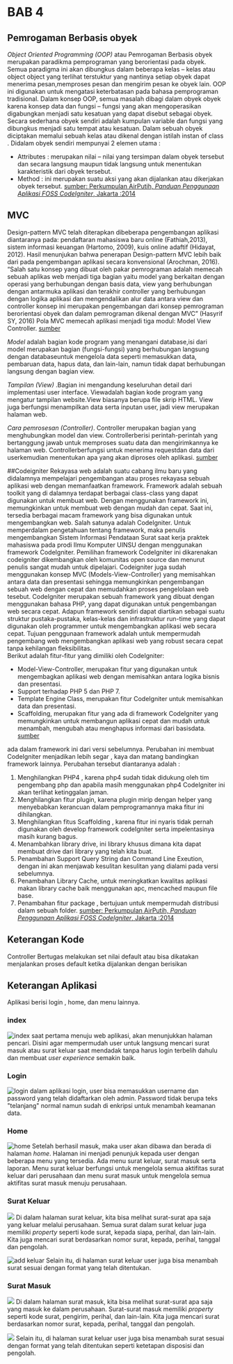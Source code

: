 # BAB 4

## Pemrogaman Berbasis obyek
_Object Oriented Programming (OOP)_ atau Pemrogaman Berbasis  obyek merupakan paradikma pemprograman yang berorientasi pada obyek. Semua paradigma ini akan dibungkus dalam beberapa kelas – kelas atau object object yang terlihat terstuktur yang nantinya setiap obyek dapat menerima pesan,memproses pesan dan mengirim pesan ke obyek lain. OOP ini digunakan untuk mengatasi keterbatasan pada bahasa pemprograman tradisional. Dalam konsep OOP, semua masalah dibagi dalam obyek obyek karena konsep data dan fungsi – fungsi yang akan mengoperasikan digabungkan menjadi satu kesatuan yang dapat disebut sebagai obyek.
Secara sederhana obyek sendiri adalah kumpulan variable dan fungsi yang dibungkus menjadi satu tempat atau kesatuan. Dalam sebuah obyek diciptakan memalui sebuah kelas atau dikenal dengan istilah instan of class . Didalam obyek sendiri mempunyai 2 elemen utama :
* Attributes : merupakan nilai – nilai yang tersimpan dalam obyek tersebut dan secara langsung maupun tidak langsung untuk menentukan karakteristik dari obyek tersebut.
* Method : ini merupakan suatu aksi yang akan dijalankan atau dikerjakan obyek tersebut.
[sumber: Perkumpulan AirPutih, _Panduan Penggunaan Aplikasi FOSS CodeIgniter_, Jakarta :2014 ](http://www.airputih.or.id/file/file_ebook/bL29_Panduan_CodeIgniter.pdf)

## MVC
Design-pattern MVC telah diterapkan dibeberapa pengembangan aplikasi diantaranya pada: pendaftaran mahasiswa baru online (Fathiah,2013), sistem informasi keuangan (Hartomo, 2009), kuis online adaftif (Hidayat, 2012). Hasil menunjukan bahwa penerapan Design-pattern MVC lebih baik dari pada pengembangan aplikasi secara konvensional (Arochman, 2016). “Salah satu konsep yang dibuat oleh pakar pemrograman adalah memecah sebuah aplikas web menjadi tiga bagian yaitu model yang berkaitan dengan operasi yang berhubungan dengan basis data, view yang berhubungan dengan antarmuka aplikasi dan terakhir controller yang berhubungan dengan logika aplikasi dan mengendalikan alur data antara view dan controller konsep ini merupakan pengembangan dari konsep pemrograman berorientasi obyek dan dalam pemrograman dikenal dengan MVC” (Hasyrif SY, 2016) Pola MVC memecah aplikasi menjadi tiga modul: Model View Controller.
[sumber](http://jurnal.uinsu.ac.id/index.php/jistech/article/download/3908/1928)

_Model_ adalah   bagian   kode   program   yang menangani database,isi dari model merupakan bagian (fungsi-fungsi)     yang     berhubungan langsung   dengan databaseuntuk   mengelola data seperti memasukkan data, pembaruan data, hapus  data,  dan  lain-lain,  namun  tidak  dapat berhubungan langsung dengan bagian view.

_Tampilan (View)_ .Bagian   ini    mengandung keseluruhan    detail    dari    implementasi user interface.  Viewadalah  bagian  kode  program yang mengatur tampilan website.View biasanya berupa file  skrip  HTML. View juga  berfungsi menampilkan data  serta  inputan user, jadi view merupakan halaman web.

_Cara pemrosesan (Controller)_. Controller merupakan bagian yang menghubungkan model dan view.  Controllerberisi  perintah-perintah yang   bertanggung  jawab    untuk  memproses suatu  data  dan  mengirimkannya  ke  halaman web.   Controllerberfungsi   untuk   menerima requestdan     data     dari userkemudian menentukan   apa   yang   akan   diproses   oleh aplikasi.
[sumber](https://ejournal.bsi.ac.id/ejurnal/index.php/paradigma/article/view/5092/pdf)

##Codeigniter
Rekayasa web adalah suatu cabang ilmu baru yang didalamnya mempelajari pengembangan atau proses rekayasa sebuah aplikasi web dengan memanfaatkan framework. Framework adalah sebuah toolkit yang di dalamnya terdapat berbagai class-class yang dapat digunakan untuk membuat web. Dengan menggunakan framework ini, memungkinkan untuk membuat web dengan mudah dan cepat. Saat ini, tersedia berbagai macam framework yang bisa digunakan untuk mengembangkan web. Salah satunya adalah CodeIgniter. Untuk memperdalam pengetahuan tentang framework, maka penulis
mengembangkan Sistem Informasi Pendataan Surat saat kerja praktek mahasiswa pada prodi Ilmu Komputer UINSU dengan menggunakan framework CodeIgniter. Pemilihan framework CodeIgniter ini dikarenakan codeigniter dikembangkan oleh komunitas open source dan menurut penulis sangat mudah untuk dipelajari. Codeigniter juga sudah menggunakan konsep MVC (Models-View-Controller) yang memisahkan antara data dan presentasi sehingga memungkinkan pengembangan sebuah web dengan cepat dan memudahkan proses pengelolaan web tesebut. CodeIgniter merupakan sebuah framework yang
dibuat dengan menggunakan bahasa PHP, yang dapat digunakan untuk pengembangan web secara cepat. Adapun framework sendiri dapat diartikan sebagai suatu struktur pustaka-pustaka, kelas-kelas dan infrastruktur run-time yang dapat digunakan oleh programmer untuk mengembangkan aplikasi web secara cepat. Tujuan penggunaan framework adalah untuk mempermudah pengembang web mengembangkan aplikasi web yang robust secara cepat tanpa kehilangan fleksibilitas. 	
Berikut adalah fitur-fitur yang dimiliki oleh CodeIgniter:
* Model-View-Controller, merupakan fitur yang digunakan untuk mengembagkan aplikasi web dengan memisahkan antara logika bisnis dan presentasi.
* Support terhadap PHP 5 dan PHP 7.
* Template Engine Class, merupakan fitur CodeIgniter untuk memisahkan data dan presentasi.
* Scaffolding, merupakan fitur yang ada di framework CodeIgniter yang memungkinkan untuk membangun aplikasi cepat dan mudah untuk menambah, mengubah atau menghapus informasi dari basisdata. 
[sumber](https://media.neliti.com/media/publications/92627-ID-pemanfaatan-framework-codeigniter-dalam.pdf)

ada dalam framework ini dari versi sebelumnya. Perubahan ini membuat CodeIgniter
menjadikan lebih segar , kaya dan matang bandingkan framework lainnya. Perubahan
tersebut diantaranya adalah :
1. Menghilangkan PHP4 , karena php4 sudah tidak didukung oleh tim pengembang php dan apabila masih menggunakan php4 CodeIgniter ini akan terlihat ketinggalan jaman.
2. Menghilangkan fitur plugin, karena plugin mirip dengan helper yang menyebabkan kerancuan dalam pemprogramannya maka fitur ini dihilangkan.
3. Menghilangkan fitus Scaffolding , karena fitur ini nyaris tidak pernah digunakan oleh develop framework codeIgniter serta impelentasinya masih kurang bagus.
4. Menambahkan library drive, ini library khusus dimana kita dapat membuat drive dari library yang telah kita buat.
5. Penambahan Support Query String dan Command Line Exeution, dengan ini akan menjawab kesulitan kesulitan yang dialami pada versi sebelumnya.
6. Penambahan Library Cache, untuk meningkatkan kwalitas aplikasi makan library cache baik menggunakan apc, mencached maupun file base.
7. Penambahan fitur package , bertujuan untuk mempermudah distribusi dalam sebuah folder.
[sumber: Perkumpulan AirPutih, _Panduan Penggunaan Aplikasi FOSS CodeIgniter_, Jakarta :2014 ](http://www.airputih.or.id/file/file_ebook/bL29_Panduan_CodeIgniter.pdf)

## Keterangan Kode

Controller Bertugas melakukan set nilai default atau bisa dikatakan
menjalankan proses default ketika dijalankan dengan berisikan 

## Keterangan Aplikasi 
Aplikasi berisi login , home, dan menu lainnya.

### index
![index](img/0.png)
saat pertama menuju web aplikasi, akan menunjukkan halaman pencari. Disini agar mempermudah user untuk langsung mencari surat masuk atau surat keluar saat mendadak tanpa harus login terbelih dahulu dan membuat _user experience_ semakin baik.

### Login
![login](img/1.png)
dalam aplikasi login, user bisa memasukkan username dan password yang telah didaftarkan oleh admin. Password tidak berupa teks "telanjang" normal namun sudah di enkripsi untuk menambah keamanan data.

### Home
![home](img/2.png)
Setelah berhasil masuk, maka user akan dibawa dan berada di halaman _home_. Halaman ini menjadi penunjuk kepada user dengan beberapa menu yang tersedia. Ada menu surat keluar, surat masuk serta laporan. Menu surat keluar berfungsi untuk mengelola semua aktifitas surat keluar dari perusahaan dan menu surat masuk untuk mengelola semua aktifitas surat masuk menuju perusahaan.

### Surat Keluar
![](img/3.png)
Di dalam halaman surat keluar, kita bisa melihat surat-surat apa saja yang keluar melalui perusahaan. Semua surat dalam surat keluar juga memiliki _property_ seperti kode surat, kepada siapa, perihal, dan lain-lain. Kita juga mencari surat berdasarkan nomor surat, kepada, perihal, tanggal dan pengolah.

![add keluar](img/3a.png)
Selain itu, di halaman surat keluar user juga bisa menambah surat sesuai dengan format yang telah ditentukan.


### Surat Masuk
![](img/5)
Di dalam halaman surat masuk, kita bisa melihat surat-surat apa saja yang masuk ke dalam perusahaan. Surat-surat masuk  memiliki _property_ seperti kode surat, pengirim, perihal, dan lain-lain. Kita juga mencari surat berdasarkan nomor surat, kepada, perihal, tanggal dan pengolah.

![](img/5a)
Selain itu, di halaman surat keluar user juga bisa menambah surat sesuai dengan format yang telah ditentukan seperti ketetapan disposisi dan pengolah.
